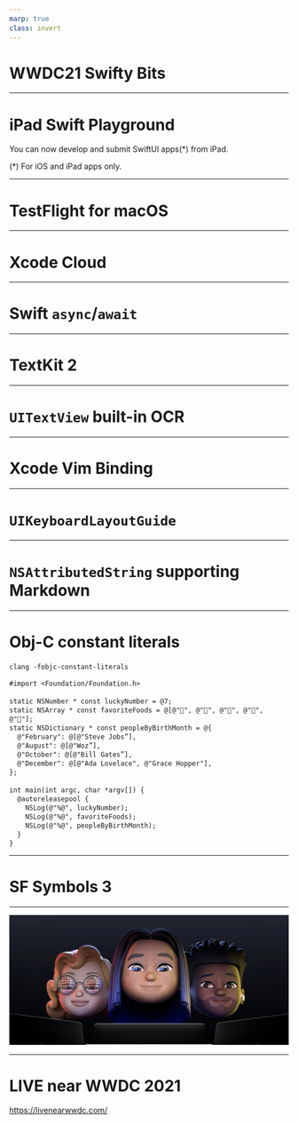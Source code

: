 ```yaml
---
marp: true
class: invert
---
```


# WWDC21 Swifty Bits

---

# iPad Swift Playground

You can now develop and submit SwiftUI apps(*) from iPad.

(*) For iOS and iPad apps only.

---

# TestFlight for macOS

---

# Xcode Cloud

---

# Swift `async`/`await`

---

# TextKit 2

---

# `UITextView` built-in OCR

---

# Xcode Vim Binding

---

# `UIKeyboardLayoutGuide`

---

# `NSAttributedString` supporting Markdown

---

# Obj-C constant literals

```
clang -fobjc-constant-literals
```

```
#import <Foundation/Foundation.h>

static NSNumber * const luckyNumber = @7;
static NSArray * const favoriteFoods = @[@"🍜", @"🍕", @"🍛", @"🍔", @"🍍"];
static NSDictionary * const peopleByBirthMonth = @{
  @"February": @[@"Steve Jobs”],
  @"August": @[@"Woz”],
  @"October": @[@"Bill Gates”],
  @"December": @[@"Ada Lovelace", @"Grace Hopper"],
};

int main(int argc, char *argv[]) {
  @autoreleasepool {
    NSLog(@"%@", luckyNumber);
    NSLog(@"%@", favoriteFoods);
    NSLog(@"%@", peopleByBirthMonth);
  }
}
```

---

# SF Symbols 3

---

![bg](images/wwdc.png)

---

# LIVE near WWDC 2021

https://livenearwwdc.com/
